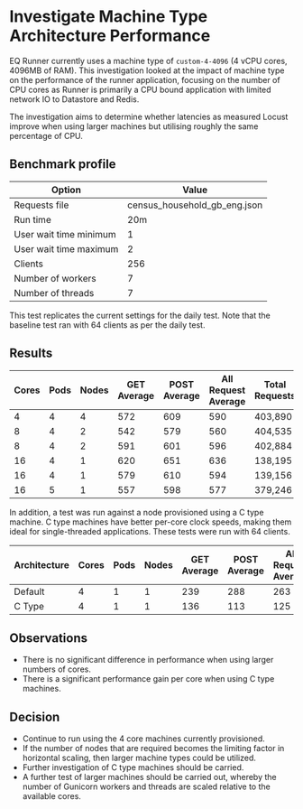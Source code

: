 # Investigate Machine Type Architecture Performance

EQ Runner currently uses a machine type of `custom-4-4096` (4 vCPU cores, 4096MB of RAM). This investigation looked at the impact of machine type on the performance of the runner application, focusing on the number of CPU cores as Runner is primarily a CPU bound application with limited network IO to Datastore and Redis.

The investigation aims to determine whether latencies as measured Locust improve when using larger machines but utilising roughly the same percentage of CPU.

## Benchmark profile

| Option                 | Value                        |
| ---------------------- | ---------------------------- |
| Requests file          | census_household_gb_eng.json |
| Run time               | 20m                          |
| User wait time minimum | 1                            |
| User wait time maximum | 2                            |
| Clients                | 256                          |
| Number of workers      | 7                            |
| Number of threads      | 7                            |

This test replicates the current settings for the daily test. Note that the baseline test ran with 64 clients as per the daily test.

## Results

| Cores | Pods | Nodes | GET Average | POST Average | All Request Average | Total Requests |
| ----- | ---- | ----- | ----------- | ------------ | ------------------- | -------------- |
| 4     | 4    | 4     | 572         | 609          | 590                 | 403,890        |
| 8     | 4    | 2     | 542         | 579          | 560                 | 404,535        |
| 8     | 4    | 2     | 591         | 601          | 596                 | 402,884        |
| 16    | 4    | 1     | 620         | 651          | 636                 | 138,195        |
| 16    | 4    | 1     | 579         | 610          | 594                 | 139,156        |
| 16    | 5    | 1     | 557         | 598          | 577                 | 379,246        |

In addition, a test was run against a node provisioned using a C type machine. C type machines have better per-core clock speeds, making them ideal for single-threaded applications. These tests were run with 64 clients.

| Architecture | Cores | Pods | Nodes | GET Average | POST Average | All Request Average | Total Requests |
| ------------ | ----- | ---- | ----- | ----------- | ------------ | ------------------- | -------------- |
| Default      | 4     | 1    | 1     | 239         | 288          | 263                 | 128,808        |
| C Type       | 4     | 1    | 1     | 136         | 113          | 125                 | 139,227        |

## Observations

- There is no significant difference in performance when using larger numbers of cores.
- There is a significant performance gain per core when using C type machines.

## Decision

- Continue to run using the 4 core machines currently provisioned.
- If the number of nodes that are required becomes the limiting factor in horizontal scaling, then larger machine types could be utilized.
- Further investigation of C type machines should be carried.
- A further test of larger machines should be carried out, whereby the number of Gunicorn workers and threads are scaled relative to the available cores.
